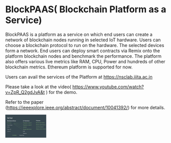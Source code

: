 # BlockPAAS( Blockchain Platform as a Service)

BlockPAAS is a platform as a service on which end users can create a network of blockchain nodes running in selected IoT hardware. Users can choose a blockchain protocol to run on the hardware. The selected devices form a network. End users can deploy smart contracts via Remix onto the platform blockchain nodes and benchmark the performance. The platform also offers various live metrics like RAM, CPU, Power and hundreds of other blockchain metrics.
Ethereum platform is supported for now.

Users can avail the services of the Platform at https://nsclab.iiita.ac.in

Please take a look at the video( https://www.youtube.com/watch?v=ZpR_Q2gdJvA&t ) for the demo.

Refer to the paper (https://ieeexplore.ieee.org/abstract/document/10041392/) for more details.

<img src="BlockPaaS(Overview).svg" width="128"/>
